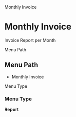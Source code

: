 
Monthly Invoice
# Monthly Invoice


Invoice Report per Month

Menu Path
## Menu Path



- Monthly Invoice

Menu Type
### Menu Type

**Report**

